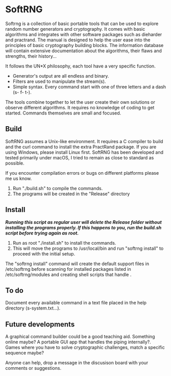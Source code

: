 # SoftRNG

Softrng is a collection of basic portable tools that can be used to explore random number generators and cryptography. It comes with basic algorithms and integrates with other software packages such as dieharder and practrand. The manual is designed to help the user ease into the principles of basic cryptography building blocks. The information database will contain extensive documentation about the algorithms, their flaws and strengths, their history...

It follows the UN*X philosophy, each tool have a very specific function.

- Generator's output are all endless and binary. 
- Filters are used to manipulate the stream(s).
- Simple syntax. Every command start with one of three letters and a dash (s- f- t-).

The tools combine together to let the user create their own solutions or observe different algorithms. It requires no knowledge of coding to get started. Commands themselves are small and focused.

## Build

SoftRNG assumes a Unix-like environment. It requires a C compiler to build and the curl command to install the extra PractRand package. If you are using Windows, please install Linux first. SoftRNG has been developed and tested primarily under macOS, I tried to remain as close to standard as possible. 

If you encounter compilation errors or bugs on different platforms please me us know.

1. Run "./build.sh" to compile the commands.
2. The programs will be created in the "Release" directory

## Install
***Running this script as regular user will delete the Release folder without installing the programs properly. If this happens to you, run the build.sh script before trying again as root.***

1. Run as root "./install.sh" to install the commands. 
2. This will move the programs to /usr/local/bin and run "softrng install" to proceed with the initial setup.

The "softrng install" command will create the default support files in /etc/softrng before scanning for installed packages listed in /etc/softrng/modules and creating shell scripts that handle .

## To do

Document every available command in a text file placed in the help directory (s-system.txt...).

## Future developments

A graphical command builder could be a good teaching aid. Something online maybe? A portable GUI app that handles the piping internally?. Games where you have to solve cryptographic challenges, match a specific sequence maybe?

Anyone can help, drop a message in the discusison board with your comments or suggestions.